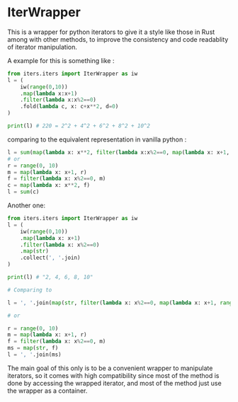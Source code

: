 # IterWrapper

This is a wrapper for python iterators to give it a style like those in Rust among with other methods, to improve the consistency and code readablity of iterator manipulation.

A example for this is something like :

```python
from iters.iters import IterWrapper as iw
l = (
    iw(range(0,10))
    .map(lambda x:x+1)
    .filter(lambda x:x%2==0)
    .fold(lambda c, x: c+x**2, d=0)
)

print(l) # 220 = 2^2 + 4^2 + 6^2 + 8^2 + 10^2
```

comparing to the equivalent representation in vanilla python :

```python
l = sum(map(lambda x: x**2, filter(lambda x:x%2==0, map(lambda x: x+1, range(0,10)))))
# or
r = range(0, 10)
m = map(lambda x: x+1, r)
f = filter(lambda x: x%2==0, m)
c = map(lambda x: x**2, f)
l = sum(c)
```

Another one:

```python
from iters.iters import IterWrapper as iw
l = (
    iw(range(0,10))
    .map(lambda x: x+1)
    .filter(lambda x: x%2==0)
    .map(str)
    .collect(', '.join)
)

print(l) # "2, 4, 6, 8, 10"

# Comparing to

l = ', '.join(map(str, filter(lambda x: x%2==0, map(lambda x: x+1, range(0,10)))))

# or

r = range(0, 10)
m = map(lambda x: x+1, r)
f = filter(lambda x: x%2==0, m)
ms = map(str, f)
l = ', '.join(ms)

```

The main goal of this only is to be a convenient wrapper to manipulate iterators, so it comes with high compatibility since most of the method is done by accessing the wrapped iterator, and most of the method just use the wrapper as a container.